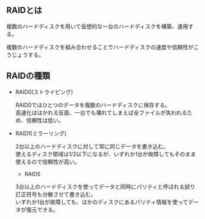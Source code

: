 ## RAIDとは

複数のハードディスクを用いて仮想的な一台のハードディスクを構築、運用する。

複数のハードディスクを組み合わせることでハードディスクの速度や信頼性がこうじょうする。

## RAIDの種類

- RAID0(ストライピング)

  RAID0ではひとつのデータを複数のハードディスクに保存する。  
  高速化ははかれる反面、一台でも壊れてしまえば全ファイルが失われるため、信頼性は低い。

- RAID1(ミラーリング)

  2台以上のハードディスクに対して常に同じデータを書き込む。  
  使えるディスク領域は1/2以下になるが、いずれか1台が故障してもそのまま使えるので信頼性が高い。

  -  RAID5

  3台以上のハードディスクを使ってデータと同時にパリティと呼ばれる誤り訂正符号も分散させて書き込む。  
  いずれか1台が故障しても、ほかのディスクにあるパリティ情報を使ってデータが復元できる。